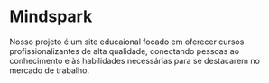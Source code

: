 # Mindspark
Nosso projeto é um site educaional focado em oferecer cursos profissionalizantes de alta qualidade, conectando pessoas ao conhecimento e às habilidades necessárias para se destacarem no mercado de trabalho.

